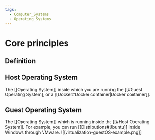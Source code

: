 ```yaml
---
tags:
  - Computer_Systems
  - Operating_Systems
---
```

# Core principles
## Definition
## Host Operating System
The [[Operating System]] inside which you are running the [[#Guest Operating System]] or a [[Docker#Docker container|Docker container]].
## Guest Operating System
The [[Operating System]] which is running inside the [[#Host Operating System]]. For example, you can run [[Distributions#Ubuntu]] inside Windows through VMware.
![[virtualization-guestOS-example.png]]